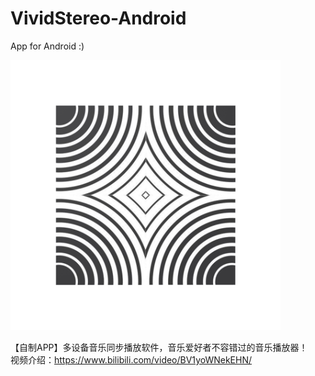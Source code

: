 # VividStereo-Android

App for Android :)

![image](app/src/main/res/mipmap-xxxhdpi/ic_launcher_adaptive_fore.png)


【自制APP】多设备音乐同步播放软件，音乐爱好者不容错过的音乐播放器！  
视频介绍：https://www.bilibili.com/video/BV1yoWNekEHN/
